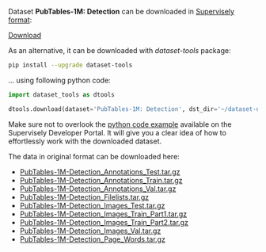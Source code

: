 Dataset **PubTables-1M: Detection** can be downloaded in [Supervisely format](https://developer.supervisely.com/api-references/supervisely-annotation-json-format):

 [Download](https://www.dropbox.com/scl/fi/4urpxeqh928ppndiyyos9/pubtables1m-detection-DatasetNinja.tar?rlkey=zq6ojmcggojabqc4ljohpwzsh&dl=1)

As an alternative, it can be downloaded with *dataset-tools* package:
``` bash
pip install --upgrade dataset-tools
```

... using following python code:
``` python
import dataset_tools as dtools

dtools.download(dataset='PubTables-1M: Detection', dst_dir='~/dataset-ninja/')
```
Make sure not to overlook the [python code example](https://developer.supervisely.com/getting-started/python-sdk-tutorials/iterate-over-a-local-project) available on the Supervisely Developer Portal. It will give you a clear idea of how to effortlessly work with the downloaded dataset.

The data in original format can be downloaded here:

- [PubTables-1M-Detection_Annotations_Test.tar.gz](https://huggingface.co/datasets/bsmock/pubtables-1m/resolve/main/PubTables-1M-Detection_Annotations_Test.tar.gz?download=true)
- [PubTables-1M-Detection_Annotations_Train.tar.gz](https://huggingface.co/datasets/bsmock/pubtables-1m/resolve/main/PubTables-1M-Detection_Annotations_Train.tar.gz?download=true)
- [PubTables-1M-Detection_Annotations_Val.tar.gz](https://huggingface.co/datasets/bsmock/pubtables-1m/resolve/main/PubTables-1M-Detection_Annotations_Val.tar.gz?download=true)
- [PubTables-1M-Detection_Filelists.tar.gz](https://huggingface.co/datasets/bsmock/pubtables-1m/resolve/main/PubTables-1M-Detection_Filelists.tar.gz?download=true)
- [PubTables-1M-Detection_Images_Test.tar.gz](https://huggingface.co/datasets/bsmock/pubtables-1m/resolve/main/PubTables-1M-Detection_Images_Test.tar.gz?download=true)
- [PubTables-1M-Detection_Images_Train_Part1.tar.gz](https://huggingface.co/datasets/bsmock/pubtables-1m/resolve/main/PubTables-1M-Detection_Images_Train_Part1.tar.gz?download=true)
- [PubTables-1M-Detection_Images_Train_Part2.tar.gz](https://huggingface.co/datasets/bsmock/pubtables-1m/resolve/main/PubTables-1M-Detection_Images_Train_Part2.tar.gz?download=true)
- [PubTables-1M-Detection_Images_Val.tar.gz](https://huggingface.co/datasets/bsmock/pubtables-1m/resolve/main/PubTables-1M-Detection_Images_Val.tar.gz?download=true)
- [PubTables-1M-Detection_Page_Words.tar.gz](https://huggingface.co/datasets/bsmock/pubtables-1m/resolve/main/PubTables-1M-Detection_Page_Words.tar.gz?download=true)
